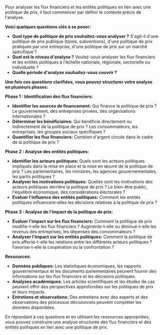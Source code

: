 Pour analyser les flux financiers et les entités politiques en lien avec une politique de prix, il faut commencer par définir le contexte précis de l'analyse. 

**Voici quelques questions clés à se poser:**

* **Quel type de politique de prix souhaitez-vous analyser ?** S'agit-il d'une politique de prix publique (taxes, subventions), d'une politique de prix pratiquée par une entreprise, d'une politique de prix sur un marché spécifique ? 
* **Quel est le niveau d'analyse ?** Voulez-vous analyser les flux financiers et les entités politiques à l'échelle nationale, régionale, sectorielle ou individuelle ?
* **Quelle période d'analyse souhaitez-vous couvrir ?**  

**Une fois ces questions clarifiées, vous pouvez structurer votre analyse en plusieurs phases:**

**Phase 1 : Identification des flux financiers:**

* **Identifier les sources de financement:** Qui finance la politique de prix ? Le gouvernement, des entreprises privées, des organisations internationales ?
* **Déterminer les bénéficiaires:** Qui bénéficie directement ou indirectement de la politique de prix ? Les consommateurs, les entreprises, les groupes sociaux spécifiques ?
* **Quantifier les flux financiers:**  Combien d'argent circule dans le cadre de la politique de prix ? 

**Phase 2 : Analyse des entités politiques:**

* **Identifier les acteurs politiques:**  Quels sont les acteurs politiques impliqués dans la mise en place et la mise en œuvre de la politique de prix ? Les parlementaires, les ministres, les agences gouvernementales, les partis politiques ?
* **Analyser les motivations politiques:** Quelles sont les motivations des acteurs politiques derrière la politique de prix ? Le bien-être public, l'équilibre économique, des considérations électorales ?
* **Evaluer l'influence des entités politiques:**  Comment les entités politiques influencent-elles les décisions relatives à la politique de prix ?  

**Phase 3 : Analyse de l'impact de la politique de prix:**

* **Évaluer l'impact sur les flux financiers:**  Comment la politique de prix modifie-t-elle les flux financiers ? Augmente-t-elle ou diminue-t-elle les revenus des entreprises, les dépenses des consommateurs ?
* **Analyser l'impact sur les entités politiques:**  Comment la politique de prix affecte-t-elle les relations entre les différents acteurs politiques ? Favorise-t-elle la coopération ou la confrontation ? 

**Ressources:**

* **Données publiques:**  Les statistiques économiques, les rapports gouvernementaux et les documents parlementaires peuvent fournir des informations sur les flux financiers et les décisions politiques.
* **Analyses académiques:**  Les articles scientifiques et les études de cas peuvent offrir des perspectives approfondies sur les politiques de prix et leurs impacts.
* **Entretiens et observations:**  Des entretiens avec des experts et des observations des processus décisionnels peuvent compléter les données disponibles.


En répondant à ces questions et en utilisant les ressources appropriées, vous pouvez construire une analyse structurée des flux financiers et des entités politiques en lien avec une politique de prix.
